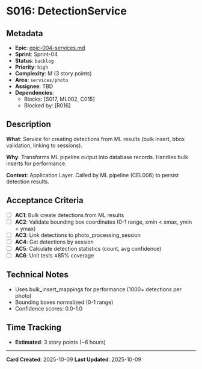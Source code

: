 # S016: DetectionService

## Metadata
- **Epic**: [epic-004-services.md](../../02_epics/epic-004-services.md)
- **Sprint**: Sprint-04
- **Status**: `backlog`
- **Priority**: `high`
- **Complexity**: M (3 story points)
- **Area**: `services/photo`
- **Assignee**: TBD
- **Dependencies**:
  - Blocks: [S017, ML002, C015]
  - Blocked by: [R016]

## Description

**What**: Service for creating detections from ML results (bulk insert, bbox validation, linking to sessions).

**Why**: Transforms ML pipeline output into database records. Handles bulk inserts for performance.

**Context**: Application Layer. Called by ML pipeline (CEL006) to persist detection results.

## Acceptance Criteria

- [ ] **AC1**: Bulk create detections from ML results
- [ ] **AC2**: Validate bounding box coordinates (0-1 range, xmin < xmax, ymin < ymax)
- [ ] **AC3**: Link detections to photo_processing_session
- [ ] **AC4**: Get detections by session
- [ ] **AC5**: Calculate detection statistics (count, avg confidence)
- [ ] **AC6**: Unit tests ≥85% coverage

## Technical Notes
- Uses bulk_insert_mappings for performance (1000+ detections per photo)
- Bounding boxes normalized (0-1 range)
- Confidence scores: 0.0-1.0

## Time Tracking
- **Estimated**: 3 story points (~6 hours)

---
**Card Created**: 2025-10-09
**Last Updated**: 2025-10-09
